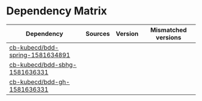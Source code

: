 # Dependency Matrix

Dependency | Sources | Version | Mismatched versions
---------- | ------- | ------- | -------------------
[cb-kubecd/bdd-spring-1581634891](https://github.com/cb-kubecd/bdd-spring-1581634891.git) |  | []() | 
[cb-kubecd/bdd-sbhg-1581636331](https://github.com/cb-kubecd/bdd-sbhg-1581636331.git) |  | []() | 
[cb-kubecd/bdd-gh-1581636331](https://github.com/cb-kubecd/bdd-gh-1581636331.git) |  | []() | 
